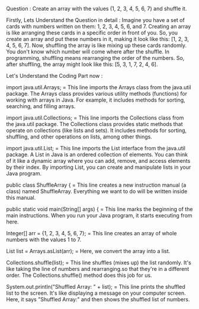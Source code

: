 Question : Create an array with the values (1, 2, 3, 4, 5, 6, 7) and shuffle it. 

Firstly, Lets Understand the Question in detail :  Imagine you have a set of cards with numbers written on them: 1, 2, 3, 4, 5, 6, and 7. Creating an array is like arranging these cards in a specific order in front of you. So, you create an array and put these numbers in it, making it look like this: [1, 2, 3, 4, 5, 6, 7]. Now, shuffling the array is like mixing up these cards randomly. You don't know which number will come where after the shuffle. In programming, shuffling means rearranging the order of the numbers. So, after shuffling, the array might look like this: [5, 3, 1, 7, 2, 4, 6].

Let's Understand the Coding Part now : 

import java.util.Arrays; = This line imports the Arrays class from the java.util package. The Arrays class provides various utility methods (functions) for working with arrays in Java. For example, it includes methods for sorting, searching, and filling arrays.

import java.util.Collections; = This line imports the Collections class from the java.util package. The Collections class provides static methods that operate on collections (like lists and sets). It includes methods for sorting, shuffling, and other operations on lists, among other things.

import java.util.List; = This line imports the List interface from the java.util package. A List in Java is an ordered collection of elements. You can think of it like a dynamic array where you can add, remove, and access elements by their index. By importing List, you can create and manipulate lists in your Java program.

public class ShuffleArray {  =  This line creates a new instruction manual (a class) named ShuffleArray. Everything we want to do will be written inside this manual.

public static void main(String[] args) {  =  This line marks the beginning of the main instructions. When you run your Java program, it starts executing from here.

Integer[] arr = {1, 2, 3, 4, 5, 6, 7};  =  This line creates an array of whole numbers with the values 1 to 7. 

List<Integer> list = Arrays.asList(arr);  =  Here, we convert the array into a list. 

Collections.shuffle(list);  =  This line shuffles (mixes up) the list randomly. It's like taking the line of numbers and rearranging.so that they're in a different order. The Collections.shuffle() method does this job for us.

System.out.println("Shuffled Array: " + list);  =  This line prints the shuffled list to the screen. It's like displaying a message on your computer screen. Here, it says "Shuffled Array:" and then shows the shuffled list of numbers.
